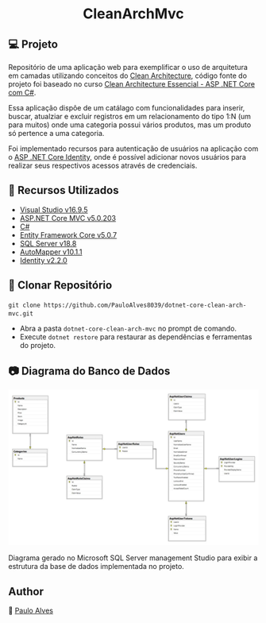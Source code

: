 <h1 align="center">CleanArchMvc</h1>

## :computer: Projeto

Repositório de uma aplicação web para exemplificar o uso de arquitetura em camadas utilizando conceitos do [Clean Architecture](https://blog.cleancoder.com/uncle-bob/2012/08/13/the-clean-architecture.html), 
código fonte do projeto foi baseado no curso [Clean Architecture Essencial - ASP .NET Core com C#](https://www.udemy.com/course/clean-architecture-essencial-asp-net-core-com-c/).

Essa aplicação dispôe de um catálago com funcionalidades para inserir, buscar, atualziar e excluir registros em um relacionamento do tipo 1:N (um para muitos)
onde uma categoria possui vários produtos, mas um produto só pertence a uma categoria. 

Foi implementado recursos para autenticação de usuários na aplicação com o [ASP .NET Core Identity](https://docs.microsoft.com/pt-br/aspnet/core/security/authentication/identity?view=aspnetcore-5.0&tabs=visual-studio), onde é possível adicionar novos usuários para realizar seus respectivos acessos através de credenciais.

## :wrench: Recursos Utilizados

- [Visual Studio v16.9.5](https://visualstudio.microsoft.com/pt-br/)
- [ASP.NET Core MVC v5.0.203](https://dotnet.microsoft.com/download/dotnet/5.0)
- [C#](https://docs.microsoft.com/pt-br/dotnet/csharp/getting-started/)
- [Entity Framework Core v5.0.7](https://docs.microsoft.com/pt-br/ef/core/)
- [SQL Server v18.8](https://www.microsoft.com/pt-br/sql-server/sql-server-downloads)
- [AutoMapper v10.1.1](https://automapper.org/)
- [Identity v2.2.0](https://docs.microsoft.com/pt-br/aspnet/core/security/authentication/identity?view=aspnetcore-5.0&tabs=visual-studio)

## :floppy_disk: Clonar Repositório

`git clone https://github.com/PauloAlves8039/dotnet-core-clean-arch-mvc.git`

- Abra a pasta ```dotnet-core-clean-arch-mvc``` no prompt de comando.
- Execute ```dotnet restore``` para restaurar as dependências e ferramentas do projeto.

## :camera: Diagrama do Banco de Dados

<p align="center"> <img src="https://github.com/PauloAlves8039/dotnet-core-clean-arch-mvc/blob/master/CleanArchMvc.WebUI/wwwroot/images/diagrama.png" /></p>
Diagrama gerado no Microsoft SQL Server management Studio para exibir a estrutura da base de dados implementada no projeto.

## Author

:boy: [Paulo Alves](https://github.com/PauloAlves8039)
